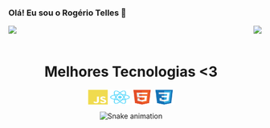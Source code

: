### Olá! Eu sou o Rogério Telles 👋

<div>  
  <img  height="180em" src="https://github-readme-stats.vercel.app/api?username=rogeriotelles&show_icons=true&theme=midnight-purple&include_all_commits=true&count_private=true"/>
  <img align="right" height="180em" src="https://github-readme-stats.vercel.app/api/top-langs/?username=rogeriotelles&layout=compact&langs_count=16&theme=midnight-purple"/>
</div>

<div  align="center"> 
  <div style="display: inline_block"><br>  
    <h1 align="center">Melhores Tecnologias <3</h1>
    <img align="center" height="30" width="40" alt="js-icon"  src="https://raw.githubusercontent.com/devicons/devicon/master/icons/javascript/javascript-plain.svg">
    <img align="center" height="30" width="40" alt="react-icon" src="https://raw.githubusercontent.com/devicons/devicon/master/icons/react/react-original.svg">
    <img align="center" height="30" width="40" alt="html-icon" src="https://raw.githubusercontent.com/devicons/devicon/master/icons/html5/html5-original.svg">
    <img align="center" height="30" width="40" alt="css-icon" src="https://raw.githubusercontent.com/devicons/devicon/master/icons/css3/css3-original.svg">
   
![Snake animation](https://github.com/rogeriotelles/rogeriotelles/blob/output/github-contribution-grid-snake.svg)
